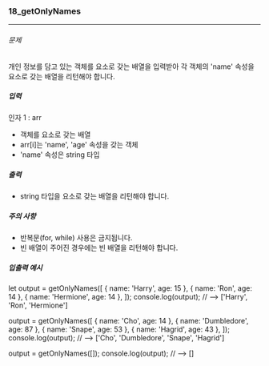 ### 18_getOnlyNames

***

###### 문제 

개인 정보를 담고 있는 객체를 요소로 갖는 배열을 입력받아 각 객체의 'name' 속성을 요소로 갖는 배열을 리턴해야 합니다.

##### 입력

인자 1 : arr
- 객체를 요소로 갖는 배열
- arr[i]는 'name', 'age' 속성을 갖는 객체
- 'name' 속성은 string 타입

##### 출력

- string 타입을 요소로 갖는 배열을 리턴해야 합니다.

##### 주의 사항

- 반복문(for, while) 사용은 금지됩니다.
- 빈 배열이 주어진 경우에는 빈 배열을 리턴해야 합니다.

##### 입출력 예시

let output = getOnlyNames([
  { name: 'Harry', age: 15 },
  { name: 'Ron', age: 14 },
  { name: 'Hermione', age: 14 },
]);
console.log(output); // --> ['Harry', 'Ron', 'Hermione']

output = getOnlyNames([
  { name: 'Cho', age: 14 },
  { name: 'Dumbledore', age: 87 },
  { name: 'Snape', age: 53 },
  { name: 'Hagrid', age: 43 },
]);
console.log(output); // --> ['Cho', 'Dumbledore', 'Snape', 'Hagrid']

output = getOnlyNames([]);
console.log(output); // --> []